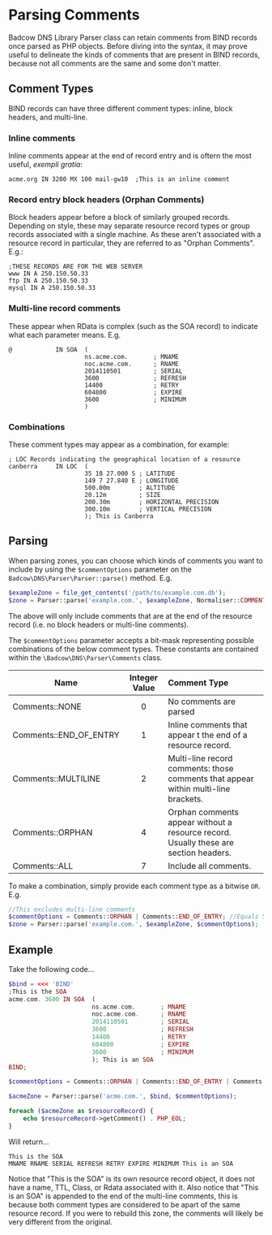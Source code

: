 Parsing Comments
================
Badcow DNS Library Parser class can retain comments from BIND records once parsed as PHP objects. Before diving into the
syntax, it may prove useful to delineate the kinds of comments that are present in BIND records, because not all
comments are the same and some don't matter.

## Comment Types
BIND records can have three different comment types: inline, block headers, and multi-line.

### Inline comments
Inline comments appear at the end of record entry and is oftern the most useful, _exempli gratia_:
```TXT
acme.org IN 3200 MX 100 mail-gw10  ;This is an inline comment
```
### Record entry block headers (Orphan Comments)
Block headers appear before a block of similarly grouped records. Depending on style, these may separate resource record
types or group records associated with a single machine. As these aren't associated with a resource record in
particular, they are referred to as "Orphan Comments". E.g.:
```TXT
;THESE RECORDS ARE FOR THE WEB SERVER
www IN A 250.150.50.33
ftp IN A 250.150.50.33
mysql IN A 250.150.50.33
```
### Multi-line record comments
These appear when RData is complex (such as the SOA record) to indicate what each
parameter means. E.g.
```TXT
@            IN SOA  (
                     ns.acme.com.       ; MNAME
                     noc.acme.com.      ; RNAME
                     2014110501         ; SERIAL
                     3600               ; REFRESH
                     14400              ; RETRY
                     604800             ; EXPIRE
                     3600               ; MINIMUM
                     )
```
### Combinations
These comment types may appear as a combination, for example:
```TXT
; LOC Records indicating the geographical location of a resource
canberra     IN LOC  (
                     35 18 27.000 S ; LATITUDE
                     149 7 27.840 E ; LONGITUDE
                     500.00m        ; ALTITUDE
                     20.12m         ; SIZE
                     200.30m        ; HORIZONTAL PRECISION
                     300.10m        ; VERTICAL PRECISION
                     ); This is Canberra
```

## Parsing

When parsing zones, you can choose which kinds of comments you want to include by using the `$commentOptions` parameter
on the `Badcow\DNS\Parser\Parser::parse()` method.
E.g.
```php
$exampleZone = file_get_contents('/path/to/example.com.db');
$zone = Parser::parse('example.com.', $exampleZone, Normaliser::COMMENTS_END_OF_RECORD_ENTRY);
```

The above will only include comments that are at the end of the resource record (i.e. no block headers or multi-line
comments).

The `$commentOptions` parameter accepts a bit-mask representing possible combinations of the below comment types. These
constants are contained within the `\Badcow\DNS\Parser\Comments` class.

| Name                   | Integer Value | Comment Type                                                                         |
| ---------------------- | :----------:  | :----------------------------------------------------------------------------------- |
| Comments::NONE         | 0             | No comments are parsed                                                               |
| Comments::END_OF_ENTRY | 1             | Inline comments that appear t the end of a resource record.                          |
| Comments::MULTILINE    | 2             | Multi-line record comments: those comments that appear within multi-line brackets.   |
| Comments::ORPHAN       | 4             | Orphan comments appear without a resource record. Usually these are section headers. |
| Comments::ALL          | 7             | Include all comments.                                                                |

To make a combination, simply provide each comment type as a bitwise `OR`. E.g.
```php
//This excludes multi-line comments
$commentOptions = Comments::ORPHAN | Comments::END_OF_ENTRY; //Equals 5
$zone = Parser::parse('example.com.', $exampleZone, $commentOptions);
```

## Example

Take the following code...

```php
$bind = <<< 'BIND'
;This is the SOA
acme.com. 3600 IN SOA  (
                       ns.acme.com.       ; MNAME
                       noc.acme.com.      ; RNAME
                       2014110501         ; SERIAL
                       3600               ; REFRESH
                       14400              ; RETRY
                       604800             ; EXPIRE
                       3600               ; MINIMUM
                       ); This is an SOA
BIND;

$commentOptions = Comments::ORPHAN | Comments::END_OF_ENTRY | Comments::MULTILINE; //This is the same as Comments::ALL

$acmeZone = Parser::parse('acme.com.', $bind, $commentOptions);

foreach ($acmeZone as $resourceRecord) {
    echo $resourceRecord->getComment() . PHP_EOL;
}
```

Will return...
```TXT
This is the SOA
MNAME RNAME SERIAL REFRESH RETRY EXPIRE MINIMUM This is an SOA
```

Notice that "This is the SOA" is its own resource record object, it does not have a name, TTL, Class, or Rdata
associated with it. Also notice that "This is an SOA" is appended to the end of the multi-line comments, this is because
both comment types are considered to be apart of the same resource record. If you were to rebuild this zone, the
comments will likely be very different from the original. 

